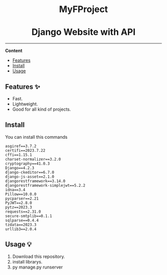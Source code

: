 <div align="center">

  <br>
  <br>
  <h1>
    <b>MyFProject</b>
    <br>
  </h1>    
  
  <h1>
    <b>Django Website with API</b>
    <br>
  </h1>  
</div>

---

**Content**

* [Features](##features)
* [Install](##install)
* [Usage](##usage)

## Features ✨
* Fast.
* Lightweight.
* Good for all kind of projects.

## Install

You can install this commands
```
asgiref==3.7.2
certifi==2023.7.22
cffi==1.15.1
charset-normalizer==3.2.0
cryptography==41.0.3
Django==4.2.3
django-ckeditor==6.7.0
django-js-asset==2.1.0
djangorestframework==3.14.0
djangorestframework-simplejwt==5.2.2
idna==3.4
Pillow==10.0.0
pycparser==2.21
PyJWT==2.8.0
pytz==2023.3
requests==2.31.0
secure-smtplib==0.1.1
sqlparse==0.4.4
tzdata==2023.3
urllib3==2.0.4
```

## Usage 💡
1. Download this repository.
2. install librarys.
3. py manage.py runserver
